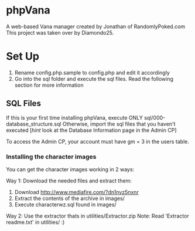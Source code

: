 # phpVana

A web-based Vana manager created by Jonathan of RandomlyPoked.com
This project was taken over by Diamondo25.

# Set Up

1. Rename config.php.sample to config.php and edit it accordingly
2. Go into the sql folder and execute the sql files. Read the following section for more information

## SQL Files

If this is your first time installing phpVana, execute ONLY sql/000-database_structure.sql
Otherwise, import the sql files that you haven't executed [*hint* look at the Database Information page in the Admin CP]

To access the Admin CP, your account must have gm = 3 in the users table.

### Installing the character images

You can get the character images working in 2 ways:

Way 1: Download the needed files and extract them:
1. Download http://www.mediafire.com/?dn1nvz5nxnr
2. Extract the contents of the archive in images/
3. Execute characterwz.sql found in images/

Way 2: Use the extractor thats in utilities/Extractor.zip
Note: Read 'Extractor readme.txt' in utilities/ :)